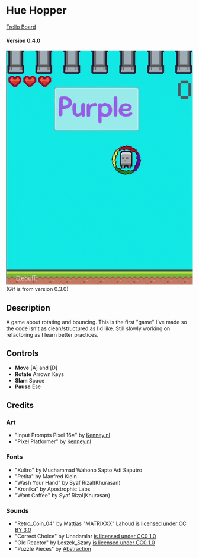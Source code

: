 # Hue Hopper

[Trello Board](https://trello.com/b/aLnKhPKY/hue-hopper)
#### Version 0.4.0

![](https://github.com/sugarvoid/hue-hopper/blob/Current/docs/hue.gif)
(Gif is from version 0.3.0)

## Description
A game about rotating and bouncing. This is the first "game" I've made so the code isn't as clean/structured as I'd like. Still slowly working on refactoring as I learn better practices.

## Controls 
- **Move** [A] and [D]
- **Rotate** Arrown Keys
- **Slam** Space
- **Pause** Esc

## Credits

### Art

- "Input Prompts Pixel 16×" by [Kenney.nl](https://kenney.itch.io/)
- "Pixel Platformer" by [Kenney.nl](https://kenney.itch.io/)

### Fonts

- "Kultro" by Muchammad Wahono Sapto Adi Saputro
- "Petita" by Manfred Klein
- "Wash Your Hand" by Syaf Rizal(Khurasan)
- "Kronika" by Apostrophic Labs
- "Want Coffee" by Syaf Rizal(Khurasan)

### Sounds

- "Retro_Coin_04" by Mattias "MATRIXXX" Lahoud [is licensed under CC BY 3.0](https://creativecommons.org/licenses/by/3.0/)
- "Correct Choice" by Unadamlar [is licensed under CC0 1.0](https://creativecommons.org/publicdomain/zero/1.0/)
- "Old Reactor" by Leszek_Szary [is licensed under CC0 1.0](https://creativecommons.org/publicdomain/zero/1.0/)
- "Puzzle Pieces" by [Abstraction](http://www.abstractionmusic.com/)
